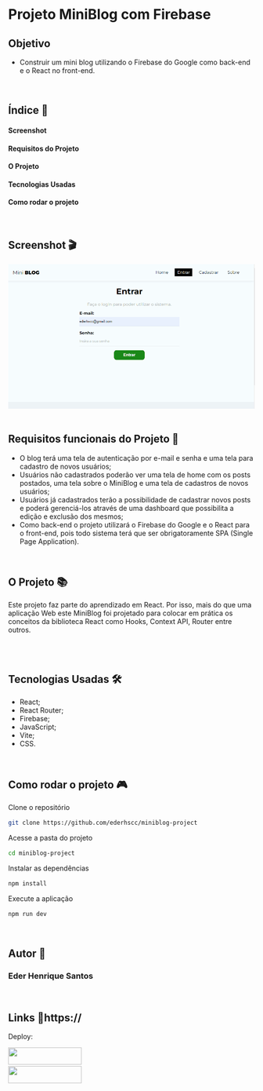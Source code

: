 # Projeto MiniBlog com Firebase

## Objetivo

- Construir um mini blog utilizando o Firebase do Google como back-end e o React no front-end. 

<br>

## Índice 📜

#### Screenshot

#### Requisitos do Projeto

#### O Projeto

#### Tecnologias Usadas

#### Como rodar o projeto

<br>

## Screenshot 🎬

<div align='center'>
<img src="./src/assets/mini-blog.gif" alt="imagem do projeto">
</div>

<br>

## Requisitos funcionais do Projeto 🧾

- O blog terá uma tela de autenticação por e-mail e senha e uma tela para cadastro de novos usuários;
- Usuários não cadastrados poderão ver uma tela de home com os posts postados, uma tela sobre o MiniBlog e uma tela de cadastros de novos usuários;
- Usuários já cadastrados terão a possibilidade de cadastrar novos posts e poderá gerenciá-los através de uma dashboard que possibilita a edição e exclusão dos mesmos;
- Como back-end o projeto utilizará o Firebase do Google e o React para o front-end, pois todo sistema terá que ser obrigatoramente SPA (Single Page Application).

<br>

## O Projeto 📚

Este projeto faz parte do aprendizado em React. Por isso, mais do que uma aplicação Web este MiniBlog foi projetado para colocar em prática os conceitos da biblioteca React como Hooks, Context API, Router entre outros. 

<br>

<br>

## Tecnologias Usadas 🛠

- React;
- React Router;
- Firebase;
- JavaScript;
- Vite;
- CSS.

<br>

## Como rodar o projeto 🎮

Clone o repositório
```bash
git clone https://github.com/ederhscc/miniblog-project
```

 Acesse a pasta do projeto
```bash
cd miniblog-project

```

Instalar as dependências
```bash
npm install
```

Execute a aplicação
```bash
npm run dev
```

<br>

## Autor 🧑

### Eder Henrique Santos

<br>

## Links 🔗https://

Deploy: 

<div align="left">

  <a href = "mailto:ederhscc@gmail.com" target="_blank">
  <img src="https://img.shields.io/badge/-Gmail-%23E4405F?style=for-the-badge&logo=gmail&logoColor=white" target="_blank" width="150px" height="35px">
  </a>
  </br>
  <a href="https://www.linkedin.com/in/eder-henrique-santos" target="_blank">
  <img src="https://img.shields.io/badge/-LinkedIn-%230077B5?style=for-the-badge&logo=linkedin&logoColor=white" target="_blank" width="150px" height="35px">
  </a>
  </br>

</div>



